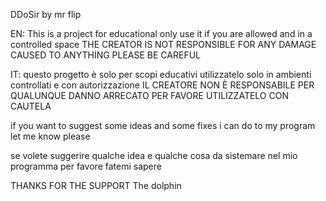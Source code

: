 DDoSir by mr flip

EN: This is a project for educational only use it if you are allowed and in a controlled space 
THE CREATOR IS NOT RESPONSIBLE FOR ANY DAMAGE CAUSED TO ANYTHING PLEASE BE CAREFUL


IT: questo progetto è solo per scopi educativi utilizzatelo solo in ambienti controllati e con autorizzazione 
IL CREATORE NON È RESPONSABILE PER QUALUNQUE DANNO ARRECATO PER FAVORE UTILIZZATELO CON CAUTELA

if you want to suggest some ideas and some fixes i can do to my program let me know please

se volete suggerire qualche idea e qualche cosa da sistemare nel mio programma per favore fatemi sapere 

THANKS FOR THE SUPPORT 
The dolphin

